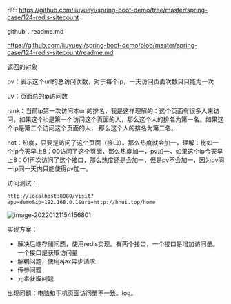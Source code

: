 ref:`https://github.com/liuyueyi/spring-boot-demo/tree/master/spring-case/124-redis-sitecount

github：readme.md

https://github.com/liuyueyi/spring-boot-demo/blob/master/spring-case/124-redis-sitecount/readme.md

返回的对象

pv：表示这个url的总访问次数，对于每个ip，一天访问页面次数只只能为一次



uv：页面总的ip访问数



rank：当前ip第一次访问本url的排名，我是这样理解的：这个页面有很多人来访问，如果这个ip是第一个访问这个页面的人，那么这个人的排名为第一名。如果这个ip是第二个访问这个页面的人， 那么这个人的排名为第二名。



hot：热度，只要是访问了这个页面（接口）。那么热度就会加一，理解：比如一个ip今天早上8：00访问了这个页面，那么热度加一，pv加一，如果这个ip今天早上8：01再次访问了这个接口，那么热度还是会加一，但是pv不会加一，因为pv同一ip同一天内只能使得pv加一。



访问测试：

```
http://localhost:8080/visit?app=demo&ip=192.168.0.1&uri=http://hhui.top/home
```



![image-20220121154156801](C:\Users\pzhang36\AppData\Roaming\Typora\typora-user-images\image-20220121154156801.png)



实现方案：

- 解决后端存储问题，使用redis实现。有两个接口，一个接口是增加访问量。一个接口是获取访问量
- 解耦问题，使用ajax异步请求
- 传参问题
- 元素获取问题

出现问题：电脑和手机页面访问量不一致。log。
